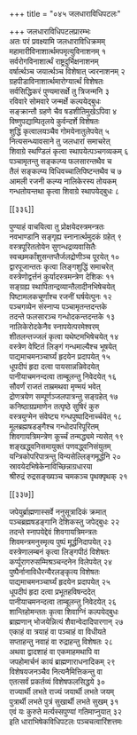 +++
title = "०४५ जलधाराविधिपटलः"

+++
जलधाराविधिपटलप्रारम्भः  
अतः परं प्रवक्ष्यामि जलधाराविधिक्रमम्  
महामारीविनाशार्त्थमपमृत्युविनाशनम् १  
सर्वरोगविनाशार्त्थं राष्ट्रदुर्भिक्षनाशनम्  
वर्षार्त्थञ्च जयार्त्थञ्च विशेषात् ज्वरनाशनम् २  
ग्रहपीडाविनाशार्त्थमारोग्यार्त्थं विशेषतः  
सर्वसिद्धिकरं पुण्यमासर्क्षे तु त्रिजन्मनि ३  
रविवारे सोमवारे जन्मर्क्षे कल्पयेद्बुधः  
सङ्क्रान्तौ ग्रहणे चैव षडशीतिमुखेऽपिवा ४  
विष्णुपद्याम्पितृलये कुर्वन्दर्शे विशेषतः  
शुद्धिं कृत्वालयञ्चैव गोमयेनातुलेपयेत् ५  
नित्यसन्ध्यावसाने तु जलधारां समाचरेत्  
शिवाग्रे स्थण्डिलं कृत्वा स्थापयेत्पञ्चगव्यकम् ६  
पञ्चामृतन्तु सङ्कल्प्य फलसारन्तथैव च  
तैलं सङ्कल्प्य विधिवच्चालिपिष्टन्तथैव च ७  
आमली रजनी कल्प्य नालिकेरस्य तोयकम्  
गन्धतोयन्तथा कृत्वा शिवाग्रे स्थापयेद्बुधः ८  

[[३३६]]  

पुण्याहं वाचयित्वा तु प्रोक्षयेदस्त्रमन्त्रतः  
नवभाण्डानि सङ्गृह्य स्नानार्त्थमुदकं ग्रहेत् ९  
वस्त्रपूरिततोयेन सुगन्धद्रव्यवासितैः  
स्वच्छमर्कांशुसन्तप्तैर्जलद्रोणीञ्च पूरयेत् १०  
द्वारपूजान्ततः कृत्वा लिङ्गशुद्धिं समाचरेत्  
वस्त्रेणोद्वर्त्तनं कुर्यादस्त्रमन्त्रेण देशिकः ११  
सङ्ग्रह्य स्थापितान्द्रव्यान्तैलादीनभिषेचयेत्  
पिष्टामलकचूर्णांश्च रजनीं घर्षयेत्पुनः १२  
पञ्चगव्येन संस्नाप्य पञ्चामृतन्तदन्तके  
तदन्ते फलसारञ्च गन्धोदकन्तदन्तके १३  
नालिकेरोदकेनैव स्नापयेत्परमेश्वरम्  
शीतलन्तज्जलं कृत्वा यथेष्टमभिषेचयेत् १४  
वस्त्रेण वेष्टितं लिङ्गं गन्धमाल्यैश्च भूषयेत्  
पाद्यमाचमनञ्चार्घ्यं हृदयेन प्रदापयेत् १५  
धूपदीपं हृदा दत्वा पायसान्नन्निवेदयेत्  
पानीयाचमनन्दत्वा ताम्बूलन्तु निवेदयेत् १६  
सौवर्णं राजतं ताम्रमथवा मृण्मयं भवेत्  
द्रोणत्रयेण सम्पूर्णञ्जलपात्रन्तु सङ्ग्रहेत् १७  
कनिष्ठाग्रप्रमाणेन तत्पृष्ठे सुषिरं कुरु  
वस्त्रयुग्मेन संवेष्ट्य गन्धपुष्पादिनार्च्चयेत् १८  
मूलब्रह्मषडङ्गैश्च गन्धोदपरिपूरितम्  
शिवगायत्रिमन्त्रेण कूर्च्चं तन्मद्ध्यमे न्यसेत् १९  
शङ्खद्ध्वनिसमायुक्तं पणवद्ध्वनिसंयुतम्  
यन्त्रिकोपरिपात्रन्तु विन्यसेल्लिङ्गमूर्द्धनि २०  
स्रावयेदभिषेकेनाविच्छिन्नाग्रधारया  
श्रीरुद्रं रुद्रसङ्ख्यञ्च चमकञ्च पृथक्पृथक् २१  

[[३३७]]  

जपेयुर्ब्राह्मणास्सर्वे ननुसूत्रादिकं क्रमात्  
पञ्चब्रह्मषडङ्गानि देशिकस्तु जपेद्बुधः २२  
तदन्ते स्नापयेद्देवं शिवगायत्रिमन्त्रतः  
शिवमन्त्रमनुस्मृत्य पुष्पं मूर्द्धनिदापयेत् २३  
वस्त्रेणालम्बनं कृत्वा लिङ्गपीठं विशेषतः  
कर्प्पूरागरुसम्मिश्रञ्चन्दनेन विलेपयेत् २४  
पुष्पैर्नानाविधैरन्यैरलङ्कृत्य विशेषतः  
पाद्यमाचमनञ्चार्घ्यं हृदयेन प्रदापयेत् २५  
धूपदीपं हृदा दत्वा प्रभूतहविषन्ददेत्  
पानीयाचमनन्दत्वा ताम्बूलन्तु निवेदयेत् २६  
शान्तिहोमन्ततः कृत्वा शिवाग्निं कल्पयेद्बुधः  
ब्राह्मणान् भोजयेन्नित्यं शैवान्वेदादिपारगान् २७  
एकाहं वा त्रयाहं वा पञ्चाहं वा विधीयते  
सप्ताहन्तु नवाहं वा रुद्राहन्तु विशेषतः २८  
अथवा द्वादशाहं वा एकमाहमथापि वा  
जपहोमार्चनं कायं ब्राह्मणाराधनादिकम् २९  
विशेषयजनञ्चैव नित्यनैमित्तिकन्तु वा  
एतत्सर्वं प्रकर्तव्यं विशेषफलसिद्धये ३०  
राज्यार्थी लभते राज्यं जयार्थी लभते जयम्  
पुत्रार्थी लभते पुत्रं सुखार्थी लभते सुखम् ३१  
एवं यः कुरुते मर्त्यस्सपुण्यां गतिमाप्नुयात् ३२  
इति धाराभिषेकविधिपटलः पञ्चचत्वारिंशत्तमः  
